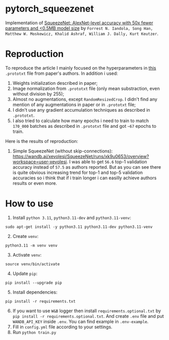 # pytorch_squeezenet
Implementation of [SqueezeNet: AlexNet-level accuracy with 50x fewer parameters and <0.5MB model size](https://arxiv.org/abs/1602.07360v4) by `Forrest N. Iandola, Song Han, Matthew W. Moskewicz, Khalid Ashraf, William J. Dally, Kurt Keutzer`.

# Reproduction
To reproduce the article I mainly focused on the hyperparameters in [this](https://github.com/forresti/SqueezeNet/blob/master/SqueezeNet_v1.0/solver.prototxt) `.prototxt` file from paper's authors. In addition i used:

1. Weights initialization described in paper;
2. Image normalization from `.prototxt` file (only mean substraction, even without division by 255);
3. Almost no augmentations, except `RandomResizedCrop`. I didn't find any mention of any augmentations in paper or in `.prototxt` file;
4. I didn't use any gradient accumulation techniques as described in `.prototxt`.
5. I also tried to calculate how many epochs i need to train to match `170_000` batches as described in `.prototxt` file and got `~67` epochs to train.

Here is the results of reproduction:
1. Simple SqueezeNet (without skip-connections): https://wandb.ai/xevolesi/SqueezeNet/runs/xk9u0653/overview?workspace=user-xevolesi. I was able to get `56.6` top-1 validation accuracy instead of `57.5` as authors reported. But as you can see there is quite obvious increasing trend for top-1 and top-5 validation accuracies so i think that if i train longer i can easilly achieve authors results or even more.


# How to use
1. Install `python 3.11`, `python3.11-dev` and `python3.11-venv`:
```
sudo apt-get install -y python3.11 python3.11-dev python3.11-venv
```
2. Create `venv`:
```
python3.11 -m venv venv
```
3. Activate `venv`:
```
source venv/bin/activate
```
4. Update `pip`:
```
pip install --upgrade pip
```
5. Install dependencies:
```
pip install -r requirements.txt
```
6. If you want to use `W&B` logger then install `requirements.optional.txt` by `pip install -r requirements.optional.txt`. And create `.env` file and put `WANDB_API_KEY` inside `.env`. You can find example in `.env-example`.
7. Fill in `config.yml` file according to your settings.
8. Run `python train.py`